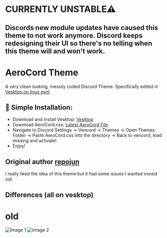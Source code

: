 # CURRENTLY UNSTABLE⚠️
## Discords new module updates have caused this theme to not work anymore. Discord keeps redesigning their UI so there's no telling when this theme will and won't work.
# AeroCord Theme
A very clean looking, messily coded Discord Theme. Specifically edited in [Vesktop on linux mint](https://github.com/Vencord/Vesktop)


## 🔧 Simple Installation:
- Download and Install Vesktop: [Vesktop](https://github.com/Vencord/Vesktop)
- Download AeroCord.css: [Latest AeroCord File](https://github.com/Twisty10000/AeroCord/blob/main/AeroCord.css)
- Navigate to Discord Settings -> Vencord -> Themes -> Open Themes Folder -> Paste AeroCord.css into the directory -> Back to vencord, load missing and activate!
- Enjoy!

## Original author [repojun](https://github.com/repojun/AeroCord)
I really liked the idea of this theme but it had some issues I wanted ironed out. 

## Differences (all on vesktop)

# old
![Image 1](https://github.com/Twisty10000/AeroCord/blob/main/Images/image1old.png?raw=true)
![Image 2](https://github.com/Twisty10000/AeroCord/blob/main/Images/image2old.png?raw=true)
